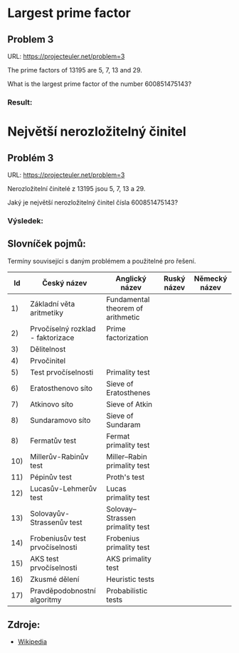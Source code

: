 ﻿# Largest prime factor
## Problem 3

URL: https://projecteuler.net/problem=3

The prime factors of 13195 are 5, 7, 13 and 29.

What is the largest prime factor of the number 600851475143?

### Result:


# Největší nerozložitelný činitel
## Problém 3

URL: https://projecteuler.net/problem=3

Nerozložitelní činitelé z 13195 jsou 5, 7, 13 a 29.

Jaký je největší nerozložitelný činitel čísla 600851475143?

### Výsledek:


## Slovníček pojmů:
Termíny související s daným problémem a použitelné pro řešení.

 Id | Český název | Anglický název | Ruský název | Německý název 
----|-------------|----------------|-------------|--------------
1)  | Základní věta aritmetiky | Fundamental theorem of arithmetic |  |
2)  | Prvočíselný rozklad - faktorizace | Prime factorization  |  |
3)  | Dělitelnost| |  |
4)  | Prvočinitel |  |  |
5)  | Test prvočíselnosti | Primality test  |  |
6)  | Eratosthenovo síto | Sieve of Eratosthenes |  | 
7)  | Atkinovo síto | Sieve of Atkin |  |
8)  | Sundaramovo síto | Sieve of Sundaram |  |
8)  | Fermatův test | Fermat primality test |  |
10) | Millerův-Rabinův test | Miller–Rabin primality test |  |
11) | Pépinův test | Proth's test |  |
12) | Lucasův-Lehmerův test | Lucas primality test |  |
13) | Solovayův-Strassenův test | Solovay–Strassen primality test |  |
14) | Frobeniusův test prvočíselnosti | Frobenius primality test | |
15) | AKS test prvočíselnosti | AKS primality test |  |
16) | Zkusmé dělení | Heuristic tests |  |
17) | Pravděpodobnostní algoritmy | Probabilistic tests |  |

## Zdroje:

* [Wikipedia](https://wikipedia.org)
